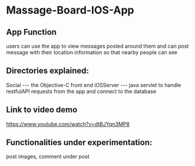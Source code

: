 # Massage-Board-IOS-App
## App Function
users can use the app to view messages posted around them and can post message with their location information so that nearby people can see
## Directories explained:
Social --- the Objective-C front end
iOSServer --- java servlet to handle restfulAPI requests from the app and connect to the database
## Link to video demo
https://www.youtube.com/watch?v=dtBJYqn3MP8
## Functionalities under experimentation:
post images, comment under post
